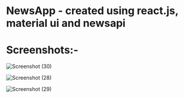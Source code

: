 # NewsApp - created using react.js, material ui and newsapi
# Screenshots:-
![Screenshot (30)](https://user-images.githubusercontent.com/92836453/142132279-f7a5e4e3-af3f-4b00-8a27-045dec7b37c7.png)


![Screenshot (28)](https://user-images.githubusercontent.com/92836453/142132369-25e301a7-0f82-4f52-bddf-1f959adab422.png)


![Screenshot (29)](https://user-images.githubusercontent.com/92836453/142132406-8202e231-d1fd-4a0c-a646-30185a71a2b7.png)
